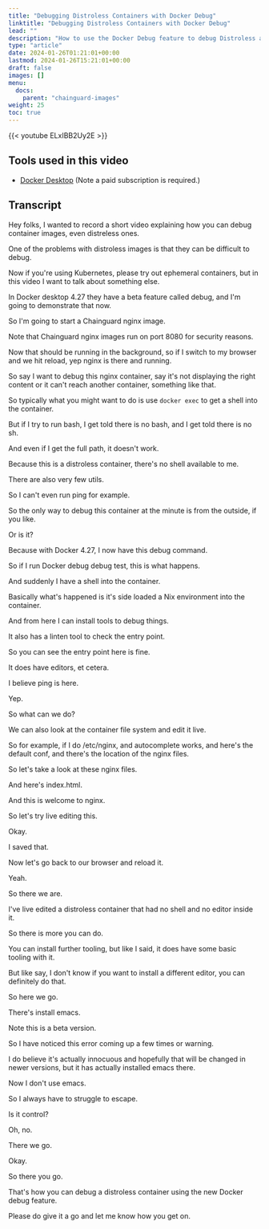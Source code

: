 ```yaml
---
title: "Debugging Distroless Containers with Docker Debug"
linktitle: "Debugging Distroless Containers with Docker Debug"
lead: ""
description: "How to use the Docker Debug feature to debug Distroless and minimal containers"
type: "article"
date: 2024-01-26T01:21:01+00:00
lastmod: 2024-01-26T15:21:01+00:00
draft: false
images: []
menu:
  docs:
    parent: "chainguard-images"
weight: 25
toc: true
---
```


{{< youtube ELxIBB2Uy2E >}}

## Tools used in this video

* [Docker Desktop](https://docker.com) (Note a paid subscription is required.)

## Transcript

Hey folks, I wanted to record a short video explaining how you can debug container images, even distreless ones.

One of the problems with distroless images is that they can be difficult to debug.

Now if you're using Kubernetes, please try out ephemeral containers, but in this video I want to talk about something else.

In Docker desktop 4.27 they have a beta feature called debug, and I'm going to demonstrate that now.

So I'm going to start a Chainguard nginx image.

Note that Chainguard nginx images run on port 8080 for security reasons.

Now that should be running in the background, so if I switch to my browser and we hit reload, yep nginx is there and running.

So say I want to debug this nginx container, say it's not displaying the right content or it can't reach another container, something like that.

So typically what you might want to do is use `docker exec` to get a shell into the container.

But if I try to run bash, I get told there is no bash, and I get told there is no sh.

And even if I get the full path, it doesn't work.

Because this is a distroless container, there's no shell available to me.

There are also very few utils.

So I can't even run ping for example.

So the only way to debug this container at the minute is from the outside, if you like.

Or is it?

Because with Docker 4.27, I now have this debug command.

So if I run Docker debug debug test, this is what happens.

And suddenly I have a shell into the container.

Basically what's happened is it's side loaded a Nix environment into the container.

And from here I can install tools to debug things.

It also has a linten tool to check the entry point.

So you can see the entry point here is fine.

It does have editors, et cetera.

I believe ping is here.

Yep.

So what can we do?

We can also look at the container file system and edit it live.

So for example, if I do /etc/nginx, and autocomplete works, and here's the default conf, and there's the location of the nginx files.

So let's take a look at these nginx files.

And here's index.html.

And this is welcome to nginx.

So let's try live editing this.

Okay.

I saved that.

Now let's go back to our browser and reload it.

Yeah.

So there we are.

I've live edited a distroless container that had no shell and no editor inside it.

So there is more you can do.

You can install further tooling, but like I said, it does have some basic tooling with it.

But like say, I don't know if you want to install a different editor, you can definitely do that.

So here we go.

There's install emacs.

Note this is a beta version.

So I have noticed this error coming up a few times or warning.

I do believe it's actually innocuous and hopefully that will be changed in newer versions, but it has actually installed emacs there.

Now I don't use emacs.

So I always have to struggle to escape.

Is it control?

Oh, no.

There we go.

Okay.

So there you go.

That's how you can debug a distroless container using the new Docker debug feature.

Please do give it a go and let me know how you get on.
